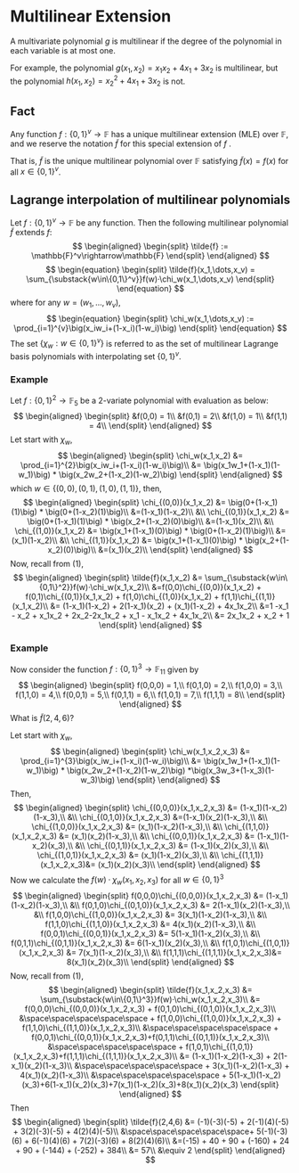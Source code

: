 # Multilinear Extension
A multivariate polynomial $g$ is multilinear if the degree of the polynomial in each variable is at most one.

For example, the polynomial $g(x_1,x_2) = x_1x_2 + 4x_1 + 3x_2$ is multilinear, but the polynomial $h(x_1,x_2) = x^2_2 + 4x_1 + 3x_2$ is not.

## Fact
Any function $f : \{0,1\}^v\rightarrow \mathbb{F}$ has a unique multilinear extension (MLE) over $\mathbb{F}$, and we reserve the notation $\tilde{f}$ for this special extension of $f$ .

That is, $\tilde{f}$ is the unique multilinear polynomial over $\mathbb{F}$ satisfying $\tilde{f}(x) = f(x)$ for all $x\in\{0,1\}^v$.

## Lagrange interpolation of multilinear polynomials
Let $f : \{0,1\}^v\rightarrow\mathbb{F}$ be any function. Then the following multilinear polynomial $\tilde{f}$ extends $f$:
$$
\begin{aligned}
\begin{split}
\tilde{f} := \mathbb{F}^v\rightarrow\mathbb{F}
\end{split}
\end{aligned}
$$
$$
\begin{equation}
\begin{split}
\tilde{f}(x_1,\dots,x_v) = \sum_{\substack{w\in\{0,1\}^v}}f(w)·\chi_w(x_1,\dots,x_v)
\end{split}
\end{equation}
$$
where for any $w = (w_1,\dots,w_v)$,
$$
\begin{equation}
\begin{split}
\chi_w(x_1,\dots,x_v) := \prod_{i=1}^{v}\big(x_iw_i+(1-x_i)(1-w_i)\big)
\end{split}
\end{equation}
$$
The set $\{\chi_w : w\in\{0,1\}^v\}$ is referred to as the set of multilinear Lagrange basis polynomials with interpolating set $\{0,1\}^v$.

### Example
Let $f : \{0,1\}^2\rightarrow\mathbb{F}_5$ be a 2-variate polynomial with evaluation as below:
$$
\begin{aligned}
\begin{split}
&f(0,0) = 1\\
&f(0,1) = 2\\
&f(1,0) = 1\\
&f(1,1) = 4\\
\end{split}
\end{aligned}
$$
Let start with $\chi_w$,
$$
\begin{aligned}
\begin{split}
\chi_w(x_1,x_2) &= \prod_{i=1}^{2}\big(x_iw_i+(1-x_i)(1-w_i)\big)\\
&= \big(x_1w_1+(1-x_1)(1-w_1)\big) * \big(x_2w_2+(1-x_2)(1-w_2)\big)
\end{split}
\end{aligned}
$$
which $w\in\{(0,0), (0,1), (1,0), (1,1)\}$, then,
$$
\begin{aligned}
\begin{split}
\chi_{(0,0)}(x_1,x_2) &= \big(0+(1-x_1)(1)\big) * \big(0+(1-x_2)(1)\big)\\
&=(1-x_1)(1-x_2)\\
&\\
\chi_{(0,1)}(x_1,x_2) &= \big(0+(1-x_1)(1)\big) * \big(x_2+(1-x_2)(0)\big)\\
&=(1-x_1)(x_2)\\
&\\
\chi_{(1,0)}(x_1,x_2) &= \big(x_1+(1-x_1)(0)\big) * \big(0+(1-x_2)(1)\big)\\
&=(x_1)(1-x_2)\\
&\\
\chi_{(1,1)}(x_1,x_2) &= \big(x_1+(1-x_1)(0)\big) * \big(x_2+(1-x_2)(0)\big)\\
&=(x_1)(x_2)\\
\end{split}
\end{aligned}
$$
Now, recall from (1),
$$
\begin{aligned}
\begin{split}
\tilde{f}(x_1,x_2) &= \sum_{\substack{w\in\{0,1\}^2}}f(w)·\chi_w(x_1,x_2)\\
&=f(0,0)\chi_{(0,0)}(x_1,x_2) + f(0,1)\chi_{(0,1)}(x_1,x_2) + f(1,0)\chi_{(1,0)}(x_1,x_2) + f(1,1)\chi_{(1,1)}(x_1,x_2)\\
&= (1-x_1)(1-x_2) + 2(1-x_1)(x_2) + (x_1)(1-x_2) + 4x_1x_2\\
&=1 -x_1 - x_2 + x_1x_2 + 2x_2-2x_1x_2 + x_1 - x_1x_2 + 4x_1x_2\\
&= 2x_1x_2 + x_2 + 1
\end{split}
\end{aligned}
$$
### Example
Now consider the function $f : \{0,1\}^3\rightarrow\mathbb{F}_{11}$ given by 
$$
\begin{aligned}
\begin{split}
f(0,0,0) = 1,\\
f(0,1,0) = 2,\\
f(1,0,0) = 3,\\
f(1,1,0) = 4,\\
f(0,0,1) = 5,\\
f(0,1,1) = 6,\\
f(1,0,1) = 7,\\
f(1,1,1) = 8\\
\end{split}
\end{aligned}
$$
What is $\tilde{f}(2,4,6)$?

Let start with $\chi_w$,
$$
\begin{aligned}
\begin{split}
\chi_w(x_1,x_2,x_3) &= \prod_{i=1}^{3}\big(x_iw_i+(1-x_i)(1-w_i)\big)\\
&= \big(x_1w_1+(1-x_1)(1-w_1)\big) * \big(x_2w_2+(1-x_2)(1-w_2)\big) *\big(x_3w_3+(1-x_3)(1-w_3)\big)
\end{split}
\end{aligned}
$$
Then,
$$
\begin{aligned}
\begin{split}
\chi_{(0,0,0)}(x_1,x_2,x_3) &= (1-x_1)(1-x_2)(1-x_3),\\
&\\
\chi_{(0,1,0)}(x_1,x_2,x_3) &=(1-x_1)(x_2)(1-x_3),\\
&\\
\chi_{(1,0,0)}(x_1,x_2,x_3) &= (x_1)(1-x_2)(1-x_3),\\
&\\
\chi_{(1,1,0)}(x_1,x_2,x_3) &= (x_1)(x_2)(1-x_3),\\
&\\
\chi_{(0,0,1)}(x_1,x_2,x_3) &= (1-x_1)(1-x_2)(x_3),\\
&\\
\chi_{(0,1,1)}(x_1,x_2,x_3) &= (1-x_1)(x_2)(x_3),\\
&\\
\chi_{(1,0,1)}(x_1,x_2,x_3) &= (x_1)(1-x_2)(x_3),\\
&\\
\chi_{(1,1,1)}(x_1,x_2,x_3)&= (x_1)(x_2)(x_3)\\
\end{split}
\end{aligned}
$$
Now we calculate the $f(w)·\chi_w(x_1,x_2,x_3)$ for all $w\in\{0,1\}^3$
$$
\begin{aligned}
\begin{split}
f(0,0,0)\chi_{(0,0,0)}(x_1,x_2,x_3) &= (1-x_1)(1-x_2)(1-x_3),\\
&\\
f(0,1,0)\chi_{(0,1,0)}(x_1,x_2,x_3) &= 2(1-x_1)(x_2)(1-x_3),\\
&\\
f(1,0,0)\chi_{(1,0,0)}(x_1,x_2,x_3) &= 3(x_1)(1-x_2)(1-x_3),\\
&\\
f(1,1,0)\chi_{(1,1,0)}(x_1,x_2,x_3) &= 4(x_1)(x_2)(1-x_3),\\
&\\
f(0,0,1)\chi_{(0,0,1)}(x_1,x_2,x_3) &= 5(1-x_1)(1-x_2)(x_3),\\
&\\
f(0,1,1)\chi_{(0,1,1)}(x_1,x_2,x_3) &= 6(1-x_1)(x_2)(x_3),\\
&\\
f(1,0,1)\chi_{(1,0,1)}(x_1,x_2,x_3) &= 7(x_1)(1-x_2)(x_3),\\
&\\
f(1,1,1)\chi_{(1,1,1)}(x_1,x_2,x_3)&= 8(x_1)(x_2)(x_3)\\
\end{split}
\end{aligned}
$$
Now, recall from (1),
$$
\begin{aligned}
\begin{split}
\tilde{f}(x_1,x_2,x_3) &= \sum_{\substack{w\in\{0,1\}^3}}f(w)·\chi_w(x_1,x_2,x_3)\\
&= f(0,0,0)\chi_{(0,0,0)}(x_1,x_2,x_3) + f(0,1,0)\chi_{(0,1,0)}(x_1,x_2,x_3)\\
&\space\space\space\space\space + f(1,0,0)\chi_{(1,0,0)}(x_1,x_2,x_3) + f(1,1,0)\chi_{(1,1,0)}(x_1,x_2,x_3)\\
&\space\space\space\space\space + f(0,0,1)\chi_{(0,0,1)}(x_1,x_2,x_3)+f(0,1,1)\chi_{(0,1,1)}(x_1,x_2,x_3)\\
&\space\space\space\space\space + f(1,0,1)\chi_{(1,0,1)}(x_1,x_2,x_3)+f(1,1,1)\chi_{(1,1,1)}(x_1,x_2,x_3)\\
&= (1-x_1)(1-x_2)(1-x_3) + 2(1-x_1)(x_2)(1-x_3)\\
&\space\space\space\space\space + 3(x_1)(1-x_2)(1-x_3) + 4(x_1)(x_2)(1-x_3)\\
&\space\space\space\space\space + 5(1-x_1)(1-x_2)(x_3)+6(1-x_1)(x_2)(x_3)+7(x_1)(1-x_2)(x_3)+8(x_1)(x_2)(x_3)
\end{split}
\end{aligned}
$$
Then
$$
\begin{aligned}
\begin{split}
\tilde{f}(2,4,6) &= (-1)(-3)(-5) + 2(-1)(4)(-5) + 3(2)(-3)(-5) + 4(2)(4)(-5)\\
&\space\space\space\space\space+ 5(-1)(-3)(6) + 6(-1)(4)(6) + 7(2)(-3)(6) + 8(2)(4)(6)\\
&=(-15) + 40 + 90 + (-160) + 24 + 90 + (-144) + (-252) + 384\\
&= 57\\
&\equiv 2
\end{split}
\end{aligned}
$$